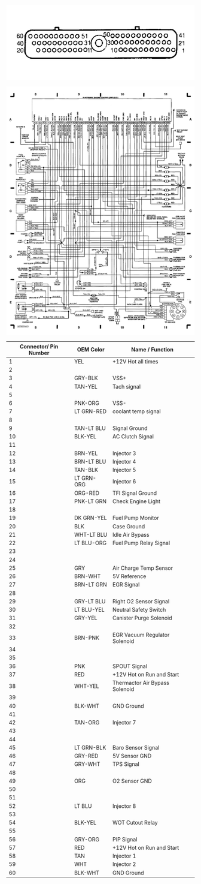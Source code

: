 
![Connector Face](Images/92mustangEECconnector.png)

![Wiring Diagram](Images/92mustangEECstock.png)

| Connector/ Pin Number | OEM Color | Name / Function |
| --------------------- |------- |---------------- |
| 1 | YEL     | +12V Hot all times      |
| 2 |      |  |
| 3 | GRY-BLK     | VSS+ |
| 4 | TAN-YEL     | Tach signal |
| 5 |      |  |
| 6 | PNK-ORG | VSS- |
| 7 | LT GRN-RED     | coolant temp signal      |
| 8 |      |  |
| 9 | TAN-LT BLU     | Signal Ground |
| 10 | BLK-YEL     | AC Clutch Signal |
| 11 |      |       |
| 12 | BRN-YEL     | Injector 3 |
| 13 | BRN-LT BLU     | Injector 4 |
| 14 | TAN-BLK     | Injector 5 |
| 15 | LT GRN-ORG     | Injector 6      |
| 16 | ORG-RED     | TFI Signal Ground |
| 17 | PNK-LT GRN     | Check Engine Light |
| 18 |      |  |
| 19 | DK GRN-YEL     | Fuel Pump Monitor      |
| 20 | BLK     | Case Ground |
| 21 | WHT-LT BLU     | Idle Air Bypass |
| 22 | LT BLU-ORG     | Fuel Pump Relay Signal |
| 23 |      |       |
| 24 |      |  |
| 25 | GRY     | Air Charge Temp Sensor |
| 26 | BRN-WHT     | 5V Reference |
| 27 | BRN-LT GRN     | EGR Signal      |
| 28 |      |  |
| 29 | GRY-LT BLU     | Right O2 Sensor Signal |
| 30 | LT BLU-YEL     | Neutral Safety Switch |
| 31 | GRY-YEL     | Canister Purge Solenoid     |
| 32 |      |  |
| 33 | BRN-PNK     | EGR Vacuum Regulator Solenoid |
| 34 |      |  |
| 35 |      |       |
| 36 | PNK     | SPOUT Signal |
| 37 | RED     | +12V Hot on Run and Start |
| 38 | WHT-YEL     | Thermactor Air Bypass Solenoid |
| 39 |      |      |
| 40 | BLK-WHT     | GND Ground |
| 41 |      |  |
| 42 | TAN-ORG     | Injector 7 |
| 43 |      |  |
| 44 |      |  |
| 45 | LT GRN-BLK     | Baro Sensor Signal |
| 46 | GRY-RED     | 5V Sensor GND      |
| 47 | GRY-WHT     | TPS Signal |
| 48 |     |  |
| 49 | ORG     | O2 Sensor GND |
| 50 |      |   |
| 51 |      |  |
| 52 | LT BLU     | Injector 8 |
| 53 |      |  |
| 54 | BLK-YEL     | WOT Cutout Relay      |
| 55 |      |  |
| 56 | GRY-ORG    | PIP Signal |
| 57 | RED     | +12V Hot on Run and Start |
| 58 | TAN     | Injector 1      |
| 59 | WHT     | Injector 2 |
| 60 | BLK-WHT     | GND Ground |
